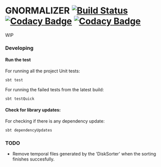 # GNORMALIZER [![Build Status](https://travis-ci.org/xavier-fernandez/gnormalizer.svg?branch=master)](https://travis-ci.org/xavier-fernandez/gnormalizer) [![Codacy Badge](https://api.codacy.com/project/badge/Coverage/dab05d9551dc46c0a33a68ae94fa7765)](https://www.codacy.com/app/DAMA-UPC/gnormalizer?utm_source=github.com&amp;utm_medium=referral&amp;utm_content=xavier-fernandez/gnormalizer&amp;utm_campaign=Badge_Coverage) [![Codacy Badge](https://api.codacy.com/project/badge/Grade/dab05d9551dc46c0a33a68ae94fa7765)](https://www.codacy.com/app/DAMA-UPC/gnormalizer?utm_source=github.com&amp;utm_medium=referral&amp;utm_content=xavier-fernandez/gnormalizer&amp;utm_campaign=Badge_Grade)

WIP

### Developing

#### Run the test

For running all the project Unit tests:

```sh
sbt test
```

For running the failed tests from the latest build:
 
```sh
sbt testQuick
```

#### Check for library updates: 

For checking if there is any dependency update: 

```sh
sbt dependencyUpdates
```

### TODO

- Remove temporal files generated by the 'DiskSorter' when the sorting finishes succesfully.